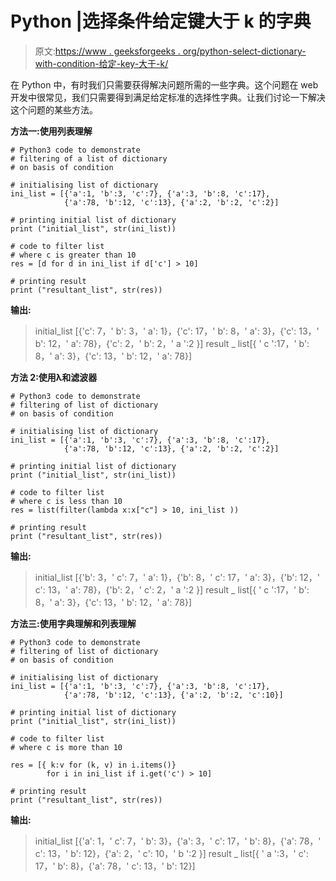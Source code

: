 # Python |选择条件给定键大于 k 的字典

> 原文:[https://www . geeksforgeeks . org/python-select-dictionary-with-condition-给定-key-大于-k/](https://www.geeksforgeeks.org/python-select-dictionary-with-condition-given-key-greater-than-k/)

在 Python 中，有时我们只需要获得解决问题所需的一些字典。这个问题在 web 开发中很常见，我们只需要得到满足给定标准的选择性字典。让我们讨论一下解决这个问题的某些方法。

**方法一:使用列表理解**

```
# Python3 code to demonstrate
# filtering of a list of dictionary
# on basis of condition

# initialising list of dictionary
ini_list = [{'a':1, 'b':3, 'c':7}, {'a':3, 'b':8, 'c':17},
            {'a':78, 'b':12, 'c':13}, {'a':2, 'b':2, 'c':2}]

# printing initial list of dictionary
print ("initial_list", str(ini_list))

# code to filter list
# where c is greater than 10
res = [d for d in ini_list if d['c'] > 10]

# printing result
print ("resultant_list", str(res))
```

**输出:**

> initial_list [{'c': 7，' b': 3，' a': 1}，{'c': 17，' b': 8，' a': 3}，{'c': 13，' b': 12，' a': 78}，{'c': 2，' b': 2，' a ':2 }]
> result _ list[{ ' c ':17，' b': 8，' a': 3}，{'c': 13，' b': 12，' a': 78}]

**方法 2:使用λ和滤波器**

```
# Python3 code to demonstrate
# filtering of list of dictionary
# on basis of condition

# initialising list of dictionary
ini_list = [{'a':1, 'b':3, 'c':7}, {'a':3, 'b':8, 'c':17},
            {'a':78, 'b':12, 'c':13}, {'a':2, 'b':2, 'c':2}]

# printing initial list of dictionary
print ("initial_list", str(ini_list))

# code to filter list
# where c is less than 10
res = list(filter(lambda x:x["c"] > 10, ini_list ))

# printing result
print ("resultant_list", str(res))
```

**输出:**

> initial_list [{'b': 3，' c': 7，' a': 1}，{'b': 8，' c': 17，' a': 3}，{'b': 12，' c': 13，' a': 78}，{'b': 2，' c': 2，' a ':2 }]
> result _ list[{ ' c ':17，' b': 8，' a': 3}，{'c': 13，' b': 12，' a': 78}]

**方法三:使用字典理解和列表理解**

```
# Python3 code to demonstrate
# filtering of list of dictionary
# on basis of condition

# initialising list of dictionary
ini_list = [{'a':1, 'b':3, 'c':7}, {'a':3, 'b':8, 'c':17},
            {'a':78, 'b':12, 'c':13}, {'a':2, 'b':2, 'c':10}]

# printing initial list of dictionary
print ("initial_list", str(ini_list))

# code to filter list
# where c is more than 10

res = [{ k:v for (k, v) in i.items()} 
        for i in ini_list if i.get('c') > 10]

# printing result
print ("resultant_list", str(res))
```

**输出:**

> initial_list [{'a': 1，' c': 7，' b': 3}，{'a': 3，' c': 17，' b': 8}，{'a': 78，' c': 13，' b': 12}，{'a': 2，' c': 10，' b ':2 }]
> result _ list[{ ' a ':3，' c': 17，' b': 8}，{'a': 78，' c': 13，' b': 12}]